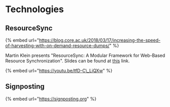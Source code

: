 # Technologies

## ResourceSync

{% embed url="https://blog.core.ac.uk/2018/03/17/increasing-the-speed-of-harvesting-with-on-demand-resource-dumps/" %}

Martin Klein presents "ResourceSync: A Modular Framework for Web-Based Resource Synchronization". Slides can be found at [this](http://doi.org/10.5281/zenodo.1433806) link. 

{% embed url="https://youtu.be/tfD-C\_LiQXw" %}

## Signposting

{% embed url="https://signposting.org" %}

